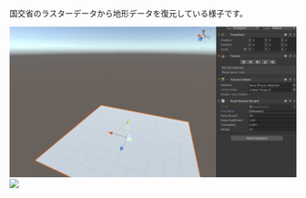 国交省のラスターデータから地形データを復元している様子です。
<br>

<img src="https://raw.githubusercontent.com/YukiOkuno-2023/YukiOkuno-2023/main/Picture/makeground1.gif" width="600px">
<br>
<img src="https://github.com/YukiOkuno-2023/YukiOkuno-2023/blob/main/Picture/makeground2.gif" width="600px">
